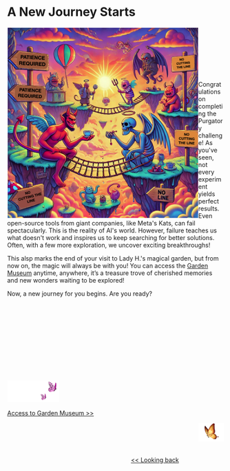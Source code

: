 # A New Journey Starts

<p>
<img align="left" src="https://github.com/lady-h-world/My_Garden/blob/main/images/Garden_Totem_images/purgatory_experience.png" width="444" height="444" />
<p>&nbsp;</p>
<p>&nbsp;</p>
<p>&nbsp;</p>
<p>&nbsp;</p>

Congratulations on completing the Purgatory challenge! As you've seen, not every experiment yields perfect results. Even open-source tools from giant companies, like Meta's Kats, can fail spectacularly. This is the reality of AI's world. However, failure teaches us what doesn't work and inspires us to keep searching for better solutions. Often, with a few more exploration, we uncover exciting breakthroughs!

This alsp marks the end of your visit to Lady H.'s magical garden, but from now on, the magic will always be with you! You can access the [Garden Museum][8] anytime, anywhere, it’s a treasure trove of cherished memories and new wonders waiting to be explored!

Now, a new journey for you begins. Are you ready?

</p>
<p>&nbsp;</p>
<p>&nbsp;</p>
<p>&nbsp;</p>
<p>&nbsp;</p>
<p>&nbsp;</p>


#
<p align="left">
<img src="https://github.com/lady-h-world/My_Garden/blob/main/images/follow_us.png" width="120" height="50" />
</p>

[Access to Garden Museum >>][8]

<p align="right">
<img src="https://github.com/lady-h-world/My_Garden/blob/main/images/going_back.png" width="60" height="44" />
</p>

&nbsp;&nbsp;&nbsp;&nbsp;&nbsp;&nbsp;&nbsp;&nbsp;&nbsp;&nbsp;&nbsp;&nbsp;&nbsp;&nbsp;&nbsp;&nbsp;&nbsp;&nbsp;&nbsp;&nbsp;&nbsp;&nbsp;&nbsp;&nbsp;&nbsp;&nbsp;&nbsp;&nbsp;&nbsp;&nbsp;&nbsp;&nbsp;&nbsp;&nbsp;&nbsp;&nbsp;&nbsp;&nbsp;&nbsp;&nbsp;&nbsp;&nbsp;&nbsp;&nbsp;&nbsp;&nbsp;&nbsp;&nbsp;&nbsp;&nbsp;&nbsp;&nbsp;&nbsp;&nbsp;&nbsp;&nbsp;&nbsp;&nbsp;&nbsp;&nbsp;&nbsp;&nbsp;&nbsp;&nbsp;&nbsp;&nbsp;&nbsp;&nbsp;&nbsp;&nbsp;&nbsp;&nbsp;&nbsp;&nbsp;&nbsp;&nbsp;&nbsp;&nbsp;&nbsp;&nbsp;&nbsp;&nbsp;&nbsp;&nbsp;&nbsp;&nbsp;&nbsp;&nbsp;&nbsp;&nbsp;&nbsp;&nbsp;&nbsp;&nbsp;&nbsp;&nbsp;&nbsp;&nbsp;&nbsp;&nbsp;&nbsp;&nbsp;&nbsp;&nbsp;&nbsp;&nbsp;&nbsp;&nbsp;&nbsp;&nbsp;&nbsp;&nbsp;&nbsp;&nbsp;&nbsp;&nbsp;&nbsp;&nbsp;&nbsp;&nbsp;&nbsp;&nbsp;&nbsp;&nbsp;&nbsp;&nbsp;&nbsp;&nbsp;&nbsp;&nbsp;&nbsp;&nbsp;&nbsp;&nbsp;&nbsp;&nbsp;&nbsp;&nbsp;&nbsp;&nbsp;&nbsp;&nbsp;&nbsp;&nbsp;&nbsp;&nbsp;&nbsp;&nbsp;&nbsp;&nbsp;&nbsp;&nbsp;&nbsp;&nbsp;&nbsp;&nbsp;&nbsp;&nbsp;&nbsp;&nbsp;&nbsp;&nbsp;&nbsp;&nbsp;&nbsp;&nbsp;&nbsp;&nbsp;&nbsp;&nbsp;&nbsp;&nbsp;&nbsp;&nbsp;&nbsp;&nbsp;&nbsp;&nbsp;&nbsp;&nbsp;&nbsp;&nbsp;&nbsp;&nbsp;&nbsp;&nbsp;&nbsp;&nbsp;&nbsp;&nbsp;&nbsp;&nbsp;&nbsp;&nbsp;&nbsp;&nbsp;&nbsp;&nbsp;&nbsp;&nbsp; [<< Looking back][7]
 


[1]:https://github.com/lady-h-world/My_Garden/blob/main/reading_pages/Penitent_Arch/ts1.md
[2]:https://github.com/lady-h-world/My_Garden/blob/main/reading_pages/Penitent_Arch/ts7.md
[3]:https://github.com/lady-h-world/My_Garden/blob/main/reading_pages/Penitent_Arch/ts14.md
[4]:https://github.com/lady-h-world/My_Garden/blob/main/reading_pages/Graden_Museum/weaponry.md#time-series
[7]:https://github.com/lady-h-world/My_Garden/blob/main/reading_pages/Penitent_Arch/ts19.md
[8]:https://github.com/lady-h-world/My_Garden/blob/main/reading_pages/Graden_Museum/garden_museum.md
